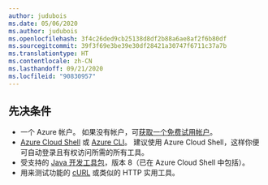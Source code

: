 ```yaml
---
author: judubois
ms.date: 05/06/2020
ms.author: judubois
ms.openlocfilehash: 3f4c26ded9cb25138d8df2b88a6ae8af2f6b80df
ms.sourcegitcommit: 39f3f69e3be39e30df28421a30747f6711c37a7b
ms.translationtype: HT
ms.contentlocale: zh-CN
ms.lasthandoff: 09/21/2020
ms.locfileid: "90830957"
---
```

## <a name="prerequisites"></a>先决条件

- 一个 Azure 帐户。 如果没有帐户，可[获取一个免费试用帐户](https://azure.microsoft.com/free/)。
- [Azure Cloud Shell](/azure/cloud-shell/quickstart) 或 [Azure CLI](/cli/azure/install-azure-cli)。 建议使用 Azure Cloud Shell，这样你便可自动登录且有权访问所需的所有工具。
- 受支持的 [Java 开发工具包](../../fundamentals/java-jdk-long-term-support.md)，版本 8（已在 Azure Cloud Shell 中包括）。
- 用来测试功能的 [cURL](https://curl.haxx.se) 或类似的 HTTP 实用工具。
